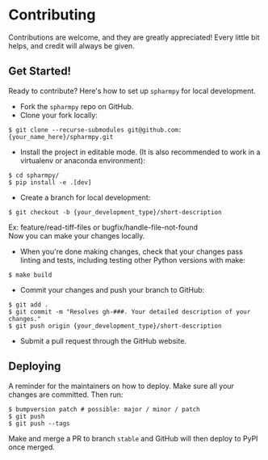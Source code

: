 # Contributing

Contributions are welcome, and they are greatly appreciated! Every little bit
helps, and credit will always be given.

## Get Started!
Ready to contribute? Here's how to set up `spharmpy` for local development.

* Fork the `spharmpy` repo on GitHub.
* Clone your fork locally:

```
$ git clone --recurse-submodules git@github.com:{your_name_here}/spharmpy.git
```

* Install the project in editable mode. (It is also recommended to work in a virtualenv or anaconda environment):

```
$ cd spharmpy/
$ pip install -e .[dev]
```

* Create a branch for local development:

```
$ git checkout -b {your_development_type}/short-description
```
Ex: feature/read-tiff-files or bugfix/handle-file-not-found<br>
Now you can make your changes locally.<br>

* When you're done making changes, check that your changes pass linting and tests, including testing other Python
versions with make:

```
$ make build
```

* Commit your changes and push your branch to GitHub:

```
$ git add .
$ git commit -m "Resolves gh-###. Your detailed description of your changes."
$ git push origin {your_development_type}/short-description
```

* Submit a pull request through the GitHub website.

## Deploying

A reminder for the maintainers on how to deploy.
Make sure all your changes are committed.
Then run:

```
$ bumpversion patch # possible: major / minor / patch
$ git push
$ git push --tags
```

Make and merge a PR to branch `stable` and GitHub will then deploy to PyPI once merged.
